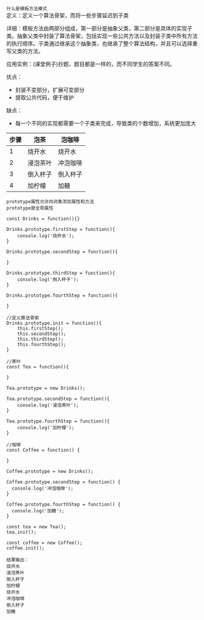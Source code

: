 `什么是模板方法模式`  
定义：定义一个算法骨架，而将一些步骤延迟到子类  

详细：模板方法由两部分组成，第一部分是抽象父类，第二部分是具体的实现子类。抽象父类中封装了算法骨架，包括实现一些公共方法以及封装子类中所有方法的执行顺序。子类通过继承这个抽象类，也继承了整个算法结构，并且可以选择重写父类的方法。

应用实例：(课堂例子)抄题，题目都是一样的，而不同学生的答案不同。  

优点：
- 封装不变部分，扩展可变部分
- 提取公共代码，便于维护  

缺点：
- 每一个不同的实现都需要一个子类来完成，导致类的个数增加，系统更加庞大
  
步骤|泡茶|泡咖啡
---|---|---
1|烧开水|烧开水 
2|浸泡茶叶|冲泡咖啡
3|倒入杯子|倒入杯子
4|加柠檬|加糖

```
prototype属性允许向对象添加属性和方法
prototype是全局属性

const Drinks = function(){}

Drinks.prototype.firstStep = function(){
    console.log('烧开水');
}

Drinks.prototype.secondStep = function(){
    
}

Drinks.prototype.thirdStep = function(){
    console.log('倒入杯子');
}

Drinks.prototype.fourthStep = function(){

}

//定义算法骨架
Drinks.prototype.init = function(){
    this.firstStep();
    this.secondStep();
    this.thirdStep();
    this.fourthStep();
}

//茶叶
const Tea = function(){

}

Tea.prototype = new Drinks();

Tea.prototype.secondStep = function(){
    console.log('浸泡茶叶');
}

Tea.prototype.fourthStep = function(){
    console.log('加柠檬');
}

//咖啡
const Coffee = function() {

}

Coffee.prototype = new Drinks();

Coffee.prototype.secondStep = function() {
  console.log('冲泡咖啡');
}

Coffee.prototype.fourthStep = function() {
  console.log('加糖');
}

const tea = new Tea();
tea.init();

const coffee = new Coffee();
coffee.init();

结果输出：
烧开水
浸泡茶叶
倒入杯子
加柠檬
烧开水
冲泡咖啡
倒入杯子
加糖
```